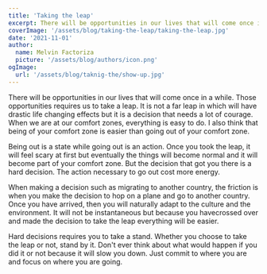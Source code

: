 ```yaml
---
title: 'Taking the leap'
excerpt: There will be opportunities in our lives that will come once in a while. Those opportunities requires us to take a leap. 
coverImage: '/assets/blog/taking-the-leap/taking-the-leap.jpg'
date: '2021-11-01'
author:
  name: Melvin Factoriza
  picture: '/assets/blog/authors/icon.png'
ogImage:
  url: '/assets/blog/taknig-the/show-up.jpg'
---
```

There will be opportunities in our lives that will come once in a while. Those opportunities requires us to take a leap. It is not a far leap in which will have drastic life changing effects but it is a decision that needs a lot of courage. When we are at our comfort zones, everything is easy to do. I also think that being of your comfort zone is easier than going out of your comfort zone. 

Being out is a state while going out is an action. Once you took the leap, it will feel scary at first but eventually the things will become normal and it will become part of your comfort zone. But the decision that got you there is a hard decision. The action necessary to go out cost more energy. 

When making a decision such as migrating to another country, the friction is when you make the decision to hop on a plane and go to another country. Once you have arrived, then you will naturally adapt to the culture and the environment. It will not be instantaneous but because you havecrossed over and made the decision to take the leap everything will be easier. 

Hard decisions requires you to take a stand. Whether you choose to take the leap or not, stand by it. Don't ever think about what would happen if you did it or not because it will slow you down. Just commit to where you are and focus on where you are going. 